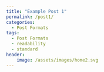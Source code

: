```yaml
---
title: "Example Post 1"
permalink: /post1/
categories:
  - Post Formats
tags:
  - Post Formats
  - readability
  - standard
header:
    image: /assets/images/home2.svg
---
```

